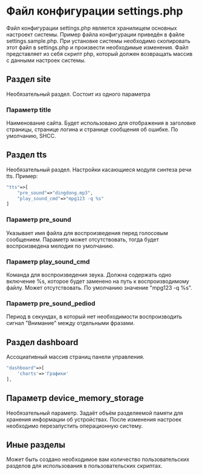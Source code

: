 # Файл конфигурации settings.php

Файл конфигурации settings.php является хранилищем основных настроект системы. Пример файла конфигурации приведён в файле settings.sample.php. При установке системы необходимо скопировать этот файл в settings.php и произвести необходимые изменения.
Файл представляет из себя скрипт php, который должен возвращать массив с данными настроек системы.

## Раздел site

Необязательный раздел. Состоит из одного параметра

### Параметр title

Наименование сайта. Будет использовано для отображения в заголовке страницы, странице логина и странице сообщения об ошибке. По умолчанию, SHCC.

## Раздел tts

Необязательный раздел. Настройки касающиеся модуля синтеза речи tts. Пример:
```php
"tts"=>[
    "pre_sound"=>"dingdong.mp3",
    "play_sound_cmd"=>"mpg123 -q %s"
]
```

### Параметр pre_sound

Указывает имя файла для воспроизведения перед голосовым сообщением. Параметр может отсутствовать, тогда будет воспроизведена мелодия по умолчанию.

### Параметр play_sound_cmd

Команда для воспроизведения звука. Должна содержать одно включение %s, которое будет заменено на путь к воспроизводимому файлу. Может отсутствовать. По умолчанию значение "mpg123 -q %s".

### Параметр pre_sound_pediod

Период в секундах, в который нет необходимости воспроизводить сигнал "Внимание" между отдельными фразами.

## Раздел dashboard

Ассоциативный массив страниц панели управления.
```php
"dashboard"=>[
    'charts'=>'Графики'
],
```
## Параметр device_memory_storage

Необязательный параметр. Задаёт объём разделяемой памяти для хранения информации об устройствах. После изменения настроек необходимо перезапустить операционную систему.

## Иные разделы

Может быть создано необходимое вам количество пользовательских разделов для использования в пользовательских скриптах.